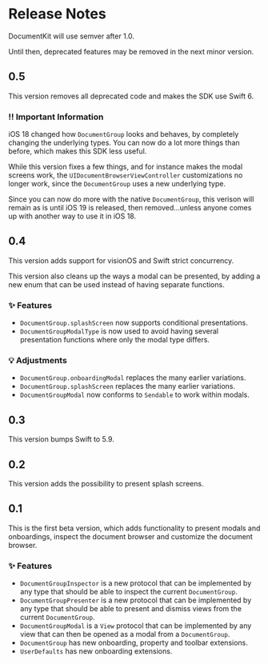 # Release Notes

DocumentKit will use semver after 1.0. 

Until then, deprecated features may be removed in the next minor version.



## 0.5

This version removes all deprecated code and makes the SDK use Swift 6.

### ‼️ Important Information

iOS 18 changed how `DocumentGroup` looks and behaves, by completely changing the underlying types. You can now do a lot more things than before, which makes this SDK less useful. 

While this version fixes a few things, and for instance makes the modal screens work, the `UIDocumentBrowserViewController` customizations no longer work, since the `DocumentGroup` uses a new underlying type.

Since you can now do more with the native `DocumentGroup`, this verison will remain as is until iOS 19 is released, then removed...unless anyone comes up with another way to use it in iOS 18.



## 0.4

This version adds support for visionOS and Swift strict concurrency.

This version also cleans up the ways a modal can be presented, by adding a new enum that can be used instead of having separate functions.

### ✨ Features

* `DocumentGroup.splashScreen` now supports conditional presentations.
* `DocumentGroupModalType` is now used to avoid having several presentation functions where only the modal type differs. 

### 💡 Adjustments

* `DocumentGroup.onboardingModal` replaces the many earlier variations.
* `DocumentGroup.splashScreen` replaces the many earlier variations.
* `DocumentGroupModal` now conforms to `Sendable` to work within modals. 



## 0.3

This version bumps Swift to 5.9. 



## 0.2

This version adds the possibility to present splash screens. 



## 0.1

This is the first beta version, which adds functionality to present modals and onboardings, inspect the document browser and customize the document browser. 

### ✨ Features

* `DocumentGroupInspector` is a new protocol that can be implemented by any type that should be able to inspect the current `DocumentGroup`.
* `DocumentGroupPresenter` is a new protocol that can be implemented by any type that should be able to present and dismiss views from the current `DocumentGroup`.
* `DocumentGroupModal` is a `View` protocol that can be implemented by any view that can then be opened as a modal from a `DocumentGroup`. 
* `DocumentGroup` has new onboarding, property and toolbar extensions.
* `UserDefaults` has new onboarding extensions.
